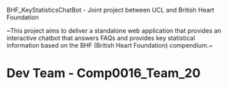BHF_KeyStatisticsChatBot - Joint project between UCL and British Heart Foundation


~This project aims to deliver a standalone web application that provides an interactive chatbot that 
answers FAQs and provides key statistical information based on the BHF (British Heart Foundation) compendium.~

# Dev Team - Comp0016_Team_20 
